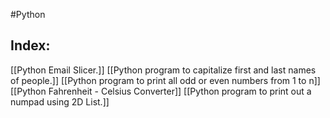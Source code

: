 #Python 
## Index:

[[Python Email Slicer.]]
[[Python program to capitalize first and last names of people.]]
[[Python program to print all odd or even numbers from 1 to n]]
[[Python Fahrenheit - Celsius Converter]]
[[Python program to print out a numpad using 2D List.]]